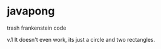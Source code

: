 # javapong
trash frankenstein code



v.1 It doesn't even work, its just a circle and two rectangles.
